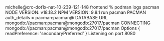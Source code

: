 michelle@crc-dot1x-nat-10-239-121-148 frontend % podman logs pacman
NODE VERSION:
v18.18.2
NPM  VERSION:
9.8.1
run pacman
PACMAN auth_details =  pacman:pacman@
DATABASE URL  mongodb://pacman:pacman@mongodb:27017/pacman
CONNECTING  mongodb://pacman:pacman@mongodb:27017/pacman
Options  { readPreference: 'secondaryPreferred' }
Listening on port 8080